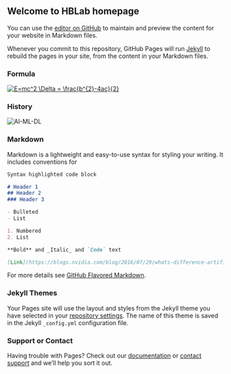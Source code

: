 ## Welcome to HBLab homepage

You can use the [editor on GitHub](https://github.com/poseidonnh/hblab/edit/master/index.md) to maintain and preview the content for your website in Markdown files.

Whenever you commit to this repository, GitHub Pages will run [Jekyll](https://jekyllrb.com/) to rebuild the pages in your site, from the content in your Markdown files.

### Formula
<a href="https://www.codecogs.com/eqnedit.php?latex=E=mc^2&space;\Delta&space;=&space;\frac{b^{2}-4ac}{2}" target="_blank">
  <img src="https://latex.codecogs.com/gif.latex?E=mc^2&space;\Delta&space;=&space;\frac{b^{2}-4ac}{2}" title="E=mc^2 \Delta = \frac{b^{2}-4ac}{2}" />
</a>

### History
<a>
<img src="https://blogs.nvidia.com/wp-content/uploads/2016/07/Deep_Learning_Icons_R5_PNG.jpg.png" title="AI-ML-DL"/>
</a>


### Markdown

Markdown is a lightweight and easy-to-use syntax for styling your writing. It includes conventions for

```markdown
Syntax highlighted code block

# Header 1
## Header 2
### Header 3

- Bulleted
- List

1. Numbered
2. List

**Bold** and _Italic_ and `Code` text

[Link](https://blogs.nvidia.com/blog/2016/07/29/whats-difference-artificial-intelligence-machine-learning-deep-learning-ai/) and ![Herding cats: Picking images of cats out of YouTube videos was one of the first breakthrough demonstrations of deep learning.](https://blogs.nvidia.com/wp-content/uploads/2016/07/orange_cat-1.jpg)
```

For more details see [GitHub Flavored Markdown](https://guides.github.com/features/mastering-markdown/).

### Jekyll Themes

Your Pages site will use the layout and styles from the Jekyll theme you have selected in your [repository settings](https://github.com/poseidonnh/hblab/settings). The name of this theme is saved in the Jekyll `_config.yml` configuration file.

### Support or Contact

Having trouble with Pages? Check out our [documentation](https://help.github.com/categories/github-pages-basics/) or [contact support](https://github.com/contact) and we’ll help you sort it out.
